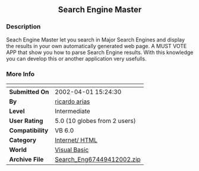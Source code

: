 ﻿<div align="center">

## Search Engine Master


</div>

### Description

Seach Engine Master let you search in Major Search Engines and display the results in your own automatically generated web page. A MUST VOTE APP that show you how to parse Search Engine results. With this knowledge you can develop this or another application very usefulls.
 
### More Info
 


<span>             |<span>
---                |---
**Submitted On**   |2002-04-01 15:24:30
**By**             |[ricardo arias](https://github.com/Planet-Source-Code/PSCIndex/blob/master/ByAuthor/ricardo-arias.md)
**Level**          |Intermediate
**User Rating**    |5.0 (10 globes from 2 users)
**Compatibility**  |VB 6\.0
**Category**       |[Internet/ HTML](https://github.com/Planet-Source-Code/PSCIndex/blob/master/ByCategory/internet-html__1-34.md)
**World**          |[Visual Basic](https://github.com/Planet-Source-Code/PSCIndex/blob/master/ByWorld/visual-basic.md)
**Archive File**   |[Search\_Eng67449412002\.zip](https://github.com/Planet-Source-Code/ricardo-arias-search-engine-master__1-33295/archive/master.zip)








